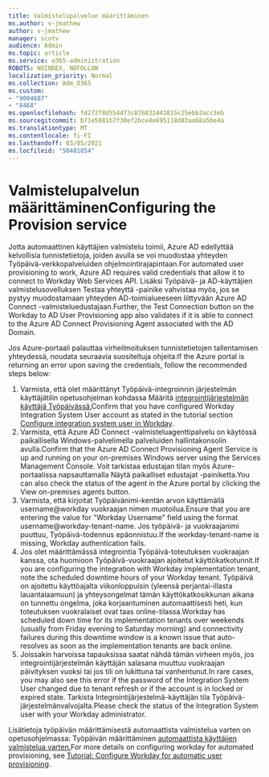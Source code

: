 ```yaml
---
title: Valmistelupalvelun määrittäminen
ms.author: v-jmathew
author: v-jmathew
manager: scotv
audience: Admin
ms.topic: article
ms.service: o365-administration
ROBOTS: NOINDEX, NOFOLLOW
localization_priority: Normal
ms.collection: Adm_O365
ms.custom:
- "9004687"
- "8468"
ms.openlocfilehash: fd272f8d554d73c87b832443815c25ebb2acc3eb
ms.sourcegitcommit: b71e5981b7f30ef2bce4e695118d03aa68a5be4a
ms.translationtype: MT
ms.contentlocale: fi-FI
ms.lasthandoff: 03/05/2021
ms.locfileid: "50481854"
---
```

# <a name="configuring-the-provision-service"></a><span data-ttu-id="528bb-102">Valmistelupalvelun määrittäminen</span><span class="sxs-lookup"><span data-stu-id="528bb-102">Configuring the Provision service</span></span>

<span data-ttu-id="528bb-103">Jotta automaattinen käyttäjien valmistelu toimii, Azure AD edellyttää kelvollisia tunnistetietoja, joiden avulla se voi muodostaa yhteyden Työpäivä-verkkopalveluiden ohjelmointirajapintaan.</span><span class="sxs-lookup"><span data-stu-id="528bb-103">For automated user provisioning to work, Azure AD requires valid credentials that allow it to connect to Workday Web Services API.</span></span> <span data-ttu-id="528bb-104">Lisäksi Työpäivä- ja AD-käyttäjien valmistelusovelluksen Testaa yhteyttä -painike vahvistaa myös, jos se pystyy muodostamaan yhteyden AD-toimialueeseen liittyvään Azure AD Connect -valmisteluedustajaan.</span><span class="sxs-lookup"><span data-stu-id="528bb-104">Further, the Test Connection button on the Workday to AD User Provisioning app also validates if it is able to connect to the Azure AD Connect Provisioning Agent associated with the AD Domain.</span></span>

<span data-ttu-id="528bb-105">Jos Azure-portaali palauttaa virheilmoituksen tunnistetietojen tallentamisen yhteydessä, noudata seuraavia suositeltuja ohjeita:</span><span class="sxs-lookup"><span data-stu-id="528bb-105">If the Azure portal is returning an error upon saving the credentials, follow the recommended steps below:</span></span>

1. <span data-ttu-id="528bb-106">Varmista, että olet määrittänyt Työpäivä-integroinnin järjestelmän käyttäjätilin opetusohjelman kohdassa Määritä [integrointijärjestelmän käyttäjä Työpäivässä.](https://docs.microsoft.com/azure/active-directory/saas-apps/workday-inbound-tutorial)</span><span class="sxs-lookup"><span data-stu-id="528bb-106">Confirm that you have configured Workday Integration System User account as stated in the tutorial section [Configure integration system user in Workday](https://docs.microsoft.com/azure/active-directory/saas-apps/workday-inbound-tutorial).</span></span>
2. <span data-ttu-id="528bb-107">Varmista, että Azure AD Connect -valmisteluagenttipalvelu on käytössä paikallisella Windows-palvelimella palveluiden hallintakonsolin avulla.</span><span class="sxs-lookup"><span data-stu-id="528bb-107">Confirm that the Azure AD Connect Provisioning Agent Service is up and running on your on-premises Windows server using the Services Management Console.</span></span> <span data-ttu-id="528bb-108">Voit tarkistaa edustajan tilan myös Azure-portaalissa napsauttamalla Näytä paikalliset edustajat -painiketta.</span><span class="sxs-lookup"><span data-stu-id="528bb-108">You can also check the status of the agent in the Azure portal by clicking the View on-premises agents button.</span></span>
3. <span data-ttu-id="528bb-109">Varmista, että kirjoitat Työpäivänimi-kentän arvon käyttämällä username@workday vuokraajan nimen muotoilua.</span><span class="sxs-lookup"><span data-stu-id="528bb-109">Ensure that you are entering the value for "Workday Username" field using the format username@workday-tenant-name.</span></span> <span data-ttu-id="528bb-110">Jos työpäivä- ja vuokraajanimi puuttuu, Työpäivä-todennus epäonnistuu.</span><span class="sxs-lookup"><span data-stu-id="528bb-110">If the workday-tenant-name is missing, Workday authentication fails.</span></span>
4. <span data-ttu-id="528bb-111">Jos olet määrittämässä integrointia Työpäivä-toteutuksen vuokraajan kanssa, ota huomioon Työpäivä-vuokraajan ajoitetut käyttökatkotunnit.</span><span class="sxs-lookup"><span data-stu-id="528bb-111">If you are configuring the integration with Workday implementation tenant, note the scheduled downtime hours of your Workday tenant.</span></span> <span data-ttu-id="528bb-112">Työpäivä on ajoitettu käyttöajalta viikonloppuisin (yleensä perjantai-illasta lauantaiaamuun) ja yhteysongelmat tämän käyttökatkosikkunan aikana on tunnettu ongelma, joka korjaantuminen automaattisesti heti, kun toteutuksen vuokralaiset ovat taas online-tilassa.</span><span class="sxs-lookup"><span data-stu-id="528bb-112">Workday has scheduled down time for its implementation tenants over weekends (usually from Friday evening to Saturday morning) and connectivity failures during this downtime window is a known issue that auto-resolves as soon as the implementation tenants are back online.</span></span>
5. <span data-ttu-id="528bb-113">Joissakin harvoissa tapauksissa saatat nähdä tämän virheen myös, jos integrointijärjestelmän käyttäjän salasana muuttuu vuokraajan päivityksen vuoksi tai jos tili on lukittuna tai vanhentunut.</span><span class="sxs-lookup"><span data-stu-id="528bb-113">In rare cases, you may also see this error if the password of the Integration System User changed due to tenant refresh or if the account is in locked or expired state.</span></span> <span data-ttu-id="528bb-114">Tarkista Integrointijärjestelmä-käyttäjän tila Työpäivä-järjestelmänvalvojalta.</span><span class="sxs-lookup"><span data-stu-id="528bb-114">Please check the status of the Integration System user with your Workday administrator.</span></span>

<span data-ttu-id="528bb-115">Lisätietoja työpäivän määrittämisestä automaattista valmistelua varten on opetusohjelmassa: Työpäivän määrittäminen [automaattista käyttäjien valmistelua varten.](https://docs.microsoft.com/azure/active-directory/saas-apps/workday-inbound-tutorial)</span><span class="sxs-lookup"><span data-stu-id="528bb-115">For more details on configuring workday for automated provisioning, see [Tutorial: Configure Workday for automatic user provisioning](https://docs.microsoft.com/azure/active-directory/saas-apps/workday-inbound-tutorial).</span></span>
